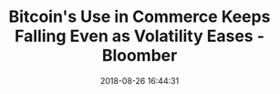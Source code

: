 ---
date: 2018-08-26 16:44:31
link:
  source: pocket
  source_url: https://getpocket.com
  text: Bitcoin's Use in Commerce Keeps Falling Even as Volatility Eases - Bloomber
  url: https://www.bloomberg.com/news/articles/2018-08-01/bitcoin-s-use-in-commerce-keeps-falling-even-as-volatility-eases
slug: bitcoin-s-use-in-commerce-keeps-falling-even-as-volatility-eases-bloomber
source: pocket
title: Bitcoin's Use in Commerce Keeps Falling Even as Volatility Eases - Bloomber
syndicated:
- type: twitter
  url: https://twitter.com/roytang/statuses/1033757383468765186/
---